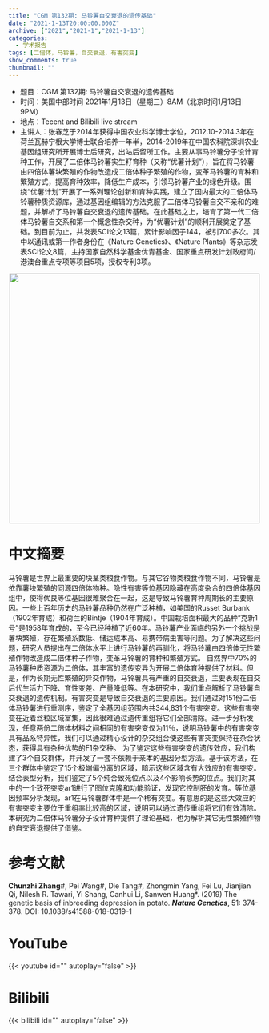 ```yaml
---
title: "CGM 第132期: 马铃薯自交衰退的遗传基础"
date: "2021-1-13T20:00:00.000Z"
archive: ["2021","2021-1","2021-1-13"]
categories:
  - 学术报告
tags: [二倍体，马铃薯，自交衰退，有害突变]
show_comments: true
thumbnail: ""
---
```


- 题目：CGM 第132期: 马铃薯自交衰退的遗传基础
- 时间：美国中部时间 2021年1月13日（星期三）8AM（北京时间1月13日 9PM）
- 地点：Tecent and Bilibili live stream
- 主讲人：张春芝于2014年获得中国农业科学博士学位，2012.10-2014.3年在荷兰瓦赫宁根大学博士联合培养一年半，2014-2019年在中国农科院深圳农业基因组研究所开展博士后研究，出站后留所工作。主要从事马铃薯分子设计育种工作，开展了二倍体马铃薯实生籽育种（又称“优薯计划”），旨在将马铃薯由四倍体薯块繁殖的作物改造成二倍体种子繁殖的作物，变革马铃薯的育种和繁殖方式，提高育种效率，降低生产成本，引领马铃薯产业的绿色升级。围绕“优薯计划”开展了一系列理论创新和育种实践，建立了国内最大的二倍体马铃薯种质资源库，通过基因组编辑的方法克服了二倍体马铃薯自交不亲和的难题，并解析了马铃薯自交衰退的遗传基础。在此基础之上，培育了第一代二倍体马铃薯自交系和第一个概念性杂交种，为“优薯计划”的顺利开展奠定了基础。到目前为止，共发表SCI论文13篇，累计影响因子144，被引700多次。其中以通讯或第一作者身份在《Nature Genetics》、《Nature Plants》等杂志发表SCI论文8篇，主持国家自然科学基金优青基金、国家重点研发计划政府间/港澳台重点专项等项目5项，授权专利3项。



<div align="center">
<img src="https://i.loli.net/2021/01/10/86bPwKYJfAzxcIW.jpg" height=500>
</div>


# 中文摘要

马铃薯是世界上最重要的块茎类粮食作物。与其它谷物类粮食作物不同，马铃薯是依靠薯块繁殖的同源四倍体物种。隐性有害等位基因隐藏在高度杂合的四倍体基因组中，使得优良等位基因很难聚合在一起，这是导致马铃薯育种周期长的主要原因。一些上百年历史的马铃薯品种仍然在广泛种植，如美国的Russet Burbank（1902年育成）和荷兰的Bintje（1904年育成）。中国栽培面积最大的品种“克新1号”是1958年育成的，至今已经种植了近60年。马铃薯产业面临的另外一个挑战是薯块繁殖，存在繁殖系数低、储运成本高、易携带病虫害等问题。为了解决这些问题，研究人员提出在二倍体水平上进行马铃薯的再驯化，将马铃薯由四倍体无性繁殖作物改造成二倍体种子作物，变革马铃薯的育种和繁殖方式。
自然界中70%的马铃薯种质资源为二倍体，其丰富的遗传变异为开展二倍体育种提供了材料。但是，作为长期无性繁殖的异交作物，马铃薯具有严重的自交衰退，主要表现在自交后代生活力下降、育性变差、产量降低等。在本研究中，我们重点解析了马铃薯自交衰退的遗传机制。有害突变是导致自交衰退的主要原因。我们通过对151份二倍体马铃薯进行重测序，鉴定了全基因组范围内共344,831个有害突变。这些有害突变在近着丝粒区域富集，因此很难通过遗传重组将它们全部清除。进一步分析发现，任意两份二倍体材料之间相同的有害突变仅为11％，说明马铃薯中的有害突变具有品系特异性，我们可以通过精心设计的杂交组合使这些有害突变保持在杂合状态，获得具有杂种优势的F1杂交种。
为了鉴定这些有害突变的遗传效应，我们构建了3个自交群体，并开发了一套不依赖于亲本的基因分型方法。基于该方法，在三个群体中鉴定了15个极端偏分离的区域，暗示这些区域含有大效应的有害突变。结合表型分析，我们鉴定了5个纯合致死位点以及4个影响长势的位点。我们对其中的一个致死突变ar1进行了图位克隆和功能验证，发现它控制胚的发育。等位基因频率分析发现，ar1在马铃薯群体中是一个稀有突变。有意思的是这些大效应的有害突变主要位于重组率比较高的区域，说明可以通过遗传重组将它们有效清除。本研究为二倍体马铃薯分子设计育种提供了理论基础，也为解析其它无性繁殖作物的自交衰退提供了借鉴。



# 参考文献

**Chunzhi Zhang**#, Pei Wang#, Die Tang#, Zhongmin Yang, Fei Lu, Jianjian Qi, Nilesh R. Tawari, Yi Shang, Canhui Li, Sanwen Huang*. (2019) The genetic basis of inbreeding depression in potato. ***Nature Genetics***, 51: 374-378.
DOI: 10.1038/s41588-018-0319-1

# YouTube

{{< youtube id="" autoplay="false" >}}

# Bilibili

{{< bilibili id="" autoplay="false" >}}

